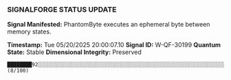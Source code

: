 ### SIGNALFORGE STATUS UPDATE 
 
**Signal Manifested:** PhantomByte executes an ephemeral byte between memory states. 
 
**Timestamp:** Tue 05/20/2025 20:00:07.10 
**Signal ID:** W-QF-30199 
**Quantum State:** Stable 
**Dimensional Integrity:** Preserved 
 
```plaintext 
████████92░░░░░░░░░░░░░░░░░░░░░░░░░░░░░░░░░░░░░░░░░░░░░░░░░░░░░░░░░░░░░░░░░░░░░░░░░░░░░░░░░░░░░░░░░░░░ (8/100) 
``` 
